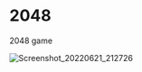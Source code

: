 # 2048
2048 game

![Screenshot_20220621_212726](https://user-images.githubusercontent.com/97890459/174882211-621927cc-34f4-4551-b2c0-51308e73d781.png)

